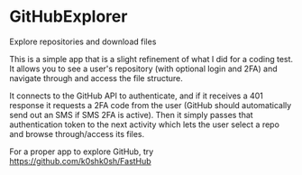 # GitHubExplorer
Explore repositories and download files

This is a simple app that is a slight refinement of what I did for a coding test. It allows you to see a user's repository (with optional login and 2FA) and navigate through and access the file structure.

It connects to the GitHub API to authenticate, and if it receives a 401 response it requests a 2FA code from the user (GitHub should automatically send out an SMS if SMS 2FA is active). Then it simply passes that authentication token to the next activity which lets the user select a repo and browse through/access its files.

For a proper app to explore GitHub, try https://github.com/k0shk0sh/FastHub
